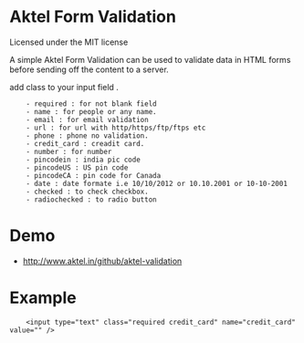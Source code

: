 Aktel Form Validation
================

Licensed under the MIT license

A simple Aktel Form Validation can be used to validate data in HTML forms before sending off the content to a server.

   add class to your input field . 
        
        - required : for not blank field
        - name : for people or any name.
        - email : for email validation
        - url : for url with http/https/ftp/ftps etc
        - phone : phone no validation.
        - credit_card : creadit card.
        - number : for number
        - pincodein : india pic code
        - pincodeUS : US pin code 
        - pincodeCA : pin code for Canada
        - date : date formate i.e 10/10/2012 or 10.10.2001 or 10-10-2001
        - checked : to check checkbox.
        - radiochecked : to radio button
        
        

Demo
=====

* http://www.aktel.in/github/aktel-validation 



Example
========

        <input type="text" class="required credit_card" name="credit_card" value="" />
